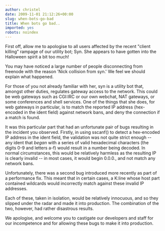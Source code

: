 ```yaml
---
author: christel
date: 2009-11-01 21:12:26+00:00
slug: when-bots-go-bad
title: When bots go bad..
imported: yes
robots: noindex
---
```

First off, allow me to apologise to all users affected by the recent "client  killing" rampage of our utility bot; Syn. She appears to have gotten into the  Halloween spirit a bit too much!

You may have noticed a large number of people disconnecting from freenode with the reason 'Nick collision from syn.' We feel we should explain what happened.

For those of you not already familiar with her, syn is a utility bot that, amongst other duties, regulates gateway access to the network. This could be web gateways such as CGI:IRC or our own webchat, NAT gateways, or some conferences and shell services. One of the things that she does, for web gateways in particular, is to match the reported IP address (hex-encoded in the ident field) against network bans, and deny the connection if a match is found.

It was this particular part that had an unfortunate pair of bugs resulting in the incident you observed. Firstly, in using sscanf() to detect a hex-encoded IP address in the ident field, the validation was not quite strict enough -- any ident that *began* with a series of valid hexadecimal characters (the digits 0-9 and letters a-f) would result in a number being decoded. In normal circumstances, this would be relatively harmless as the resulting IP is clearly invalid -- in most cases, it would begin 0.0.0., and not match any network bans.

Unfortunately, there was a second bug introduced more recently as part of a performance fix. This meant that in certain cases, a K:line whose host part contained wildcards would incorrectly match against these invalid IP addresses.

Each of these, taken in isolation, would be relatively innocuous, and so they slipped under the radar and made it into production. The combination of the two, however, had rather disastrous results.

We apologise, and welcome you to castigate our developers and staff for our  incompetence and for allowing these bugs to make it into production.
